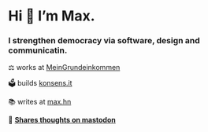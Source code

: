 <h1>Hi 👋 I’m Max.</h1>
<h3>I strengthen democracy via software, design and communicatin.</h3>

⚖️ works at [MeinGrundeinkommen](https://www.mein-grundeinkommen.de)

🗳 builds [konsens.it](https://konsens.it)

📚 writes at [max.hn](https://max.hn)

🐘 **[Shares thoughts on mastodon](https://berlin.social/@max)**
